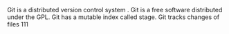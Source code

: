 ﻿Git is a distributed version control system .
Git is a free software distributed under the GPL.
Git has a mutable index called stage.
Git tracks changes of files 111
